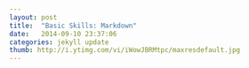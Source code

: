 ```yaml
---
layout: post
title:  "Basic Skills: Markdown"
date:   2014-09-10 23:37:06
categories: jekyll update
thumb: http://i.ytimg.com/vi/iWowJBRMtpc/maxresdefault.jpg
---
```

